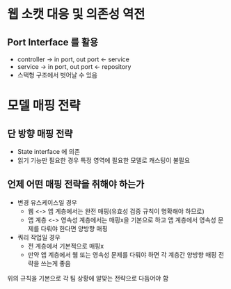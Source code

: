 # 웹 소캣 대응 및 의존성 역전

## Port Interface 를 활용

- controller -> in port, out port <- service
- service -> in port, out port <- repository
- 스택형 구조에서 벗어날 수 있음

# 모델 매핑 전략

## 단 방향 매핑 전략

- State interface 에 의존
- 읽기 기능만 필요한 경우 특정 영역에 필요한 모델로 캐스팅이 불필요

## 언제 어떤 매핑 전략을 취해야 하는가

- 변경 유스케이스일 경우
  - 웹 <-> 앱 계층에서는 완전 매핑(유효성 검증 규칙이 명확해야 하므로)
  - 앱 계층 <-> 영속성 계층에서는 매핑x을 기본으로 하고 앱 계층에서 영속성 문제를 다뤄야 한다면 양방향 매핑
- 쿼리 작업일 경우
  - 전 계층에서 기본적으로 매핑x
  - 만약 앱 계층에서 웹 또는 영속성 문제를 다뤄야 하면 각 계층간 양방향 매핑 전략을 쓰는게 좋음

위의 규칙을 기본으로 각 팀 상황에 알맞는 전략으로 다듬어야 함

